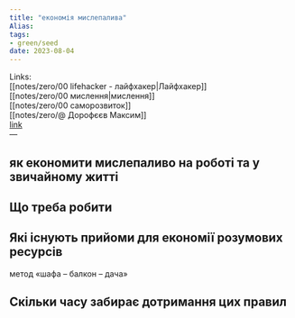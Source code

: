 ```yaml
---
title: "економія мислепалива"
Alias: 
tags:
- green/seed
date: 2023-08-04
---
```

Links:  
[[notes/zero/00 lifehacker - лайфхакер|Лайфхакер]]  
[[notes/zero/00 мислення|мислення]]  
[[notes/zero/00 саморозвиток]]  
[[notes/zero/@ Дорофєєв Максим]]  
[link](https://lifehacker.ru/dzhedajskie-tehniki/)  
—
## як економити мислепаливо на роботі та у звичайному житті

## Що треба робити

## Які існують прийоми для економії розумових ресурсів

 метод «шафа – балкон – дача»


## Скільки часу забирає дотримання цих правил

